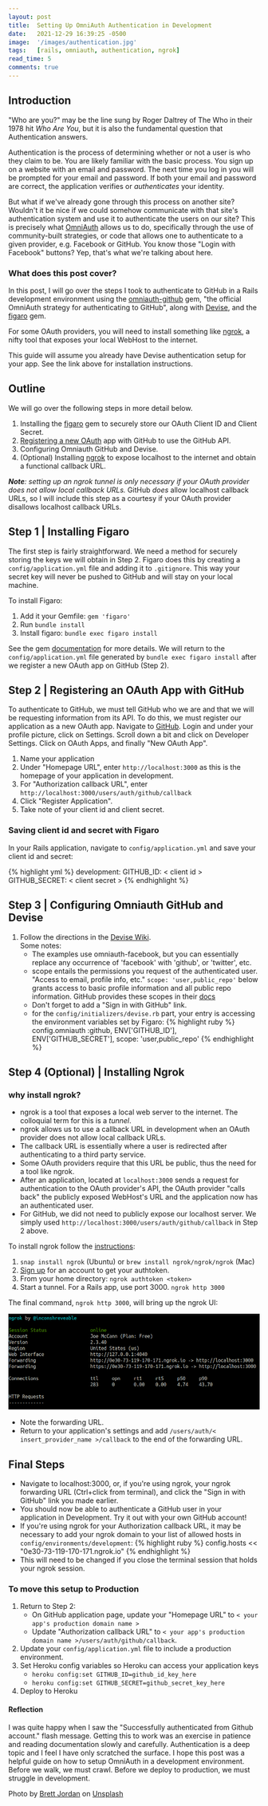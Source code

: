```yaml
---
layout: post
title:  Setting Up OmniAuth Authentication in Development
date:   2021-12-29 16:39:25 -0500
image:  '/images/authentication.jpg'
tags:   [rails, omniauth, authentication, ngrok]
read_time: 5
comments: true
---
```


## Introduction

"Who are you?" may be the line sung by Roger Daltrey of The Who in their 1978 hit _Who Are You_, but it is also the fundamental question that Authentication answers.

Authentication is the process of determining whether or not a user is who they claim to be. You are likely familiar with the basic process. You sign up on a website with an email and password. The next time you log in you will be prompted for your email and password. If both your email and password are correct, the application verifies or _authenticates_ your identity.

But what if we've already gone through this process on another site? Wouldn't it be nice if we could somehow communicate with that site's authentication system and use it to authenticate the users on our site? This is precisely what [OmniAuth](https://github.com/omniauth/omniauth) allows us to do, specifically through the use of community-built strategies, or code that allows one to authenticate to a given provider, e.g. Facebook or GitHub. You know those "Login with Facebook" buttons? Yep, that's what we're talking about here.

### What does this post cover?

In this post, I will go over the steps I took to authenticate to GitHub in a Rails development environment using the [omniauth-github](https://github.com/omniauth/omniauth-github) gem, "the official OmniAuth strategy for authenticating to GitHub", along with [Devise](https://github.com/heartcombo/devise), and the [figaro](https://github.com/laserlemon/figaro) gem.

For some OAuth providers, you will need to install something like [ngrok](https://ngrok.com/), a nifty tool that exposes your local WebHost to the internet.

This guide will assume you already have Devise authentication setup for your app. See the link above for installation instructions.

## Outline

We will go over the following steps in more detail below.

1. Installing the [figaro](https://github.com/laserlemon/figaro) gem to securely store our OAuth Client ID and Client Secret.
2. [Registering a new OAuth](https://github.com/settings/developers) app with GitHub to use the GitHub API.
3. Configuring Omniauth GitHub and Devise.
4. (Optional) Installing [ngrok](https://dashboard.ngrok.com/get-started/setup) to expose localhost to the internet and obtain a functional callback URL.

_**Note**: setting up an ngrok tunnel is only necessary if your OAuth provider does not allow local callback URLs._
GitHub _does_ allow localhost callback URLs, so I will include this step as a courtesy if your OAuth provider disallows localhost callback URLs.

## Step 1 | Installing Figaro

The first step is fairly straightforward. We need a method for securely storing the keys we will obtain in Step 2. Figaro does this by creating a `config/application.yml` file and adding it to `.gitignore`. This way your secret key will never be pushed to GitHub and will stay on your local machine.

To install Figaro:

  1. Add it your Gemfile: `gem 'figaro'`
  2. Run `bundle install`
  3. Install figaro: `bundle exec figaro install`

See the gem [documentation](https://github.com/laserlemon/figaro) for more details. We will return to the `config/application.yml` file generated by `bundle exec figaro install` after we register a new OAuth app on GitHub (Step 2).

## Step 2 | Registering an OAuth App with GitHub

To authenticate to GitHub, we must tell GitHub who we are and that we will be requesting information from its API. To do this, we must register our application as a new OAuth app. Navigate to [GitHub](https://github.com). Login and under your profile picture, click on Settings. Scroll down a bit and click on Developer Settings. Click on OAuth Apps, and finally "New OAuth App".

1. Name your application
2. Under "Homepage URL", enter `http://localhost:3000` as this is the homepage of your application in development.
3. For "Authorization callback URL", enter `http://localhost:3000/users/auth/github/callback`
4. Click "Register Application".
5. Take note of your client id and client secret.

### Saving client id and secret with Figaro

In your Rails application, navigate to `config/application.yml` and save your client id and secret:

{% highlight yml %}
development:
  GITHUB_ID: < client id >
  GITHUB_SECRET: < client secret >
{% endhighlight %}

## Step 3 | Configuring Omniauth GitHub and Devise

1. Follow the directions in the [Devise Wiki](https://github.com/heartcombo/devise/wiki/OmniAuth:-Overview).  
Some notes:
    - The examples use omniauth-facebook, but you can essentially replace any occurrence of 'facebook' with 'github', or 'twitter', etc.
    - scope entails the permissions you request of the authenticated user. "Access to email, profile info, etc." `scope: 'user,public_repo'` below grants access to basic profile information and all public repo information. GitHub provides these scopes in their [docs](https://docs.github.com/en/developers/apps/building-oauth-apps/scopes-for-oauth-apps)
    - Don't forget to add a "Sign in with GitHub" link.
    - for the `config/initializers/devise.rb` part, your entry is accessing the environment variables set by Figaro:
    {% highlight ruby %}
      config.omniauth :github, ENV['GITHUB_ID'], ENV['GITHUB_SECRET'], scope: 'user,public_repo'
    {% endhighlight %}

## Step 4 (Optional) | Installing Ngrok

### why install ngrok?

- ngrok is a tool that exposes a local web server to the internet. The colloquial term for this is a _tunnel_.
- ngrok allows us to use a callback URL in development when an OAuth provider does not allow local callback URLs.
- The callback URL is essentially where a user is redirected after authenticating to a third party service.
- Some OAuth providers require that this URL be public, thus the need for a tool like ngrok.
- After an application, located at `localhost:3000` sends a request for authentication to the OAuth provider's API, the OAuth provider "calls back" the publicly exposed WebHost's URL and the application now has an authenticated user. 
- For GitHub, we did not need to publicly expose our localhost server. We simply used `http://localhost:3000/users/auth/github/callback` in Step 2 above.

To install ngrok follow the [instructions](https://ngrok.com/download):

1. `snap install ngrok` (Ubuntu) or `brew install ngrok/ngrok/ngrok` (Mac)
2. [Sign up](https://dashboard.ngrok.com/signup) for an account to get your authtoken.
3. From your home directory: `ngrok authtoken <token>`
4. Start a tunnel. For a Rails app, use port 3000. `ngrok http 3000`

The final command, `ngrok http 3000`, will bring up the ngrok UI:

![The ngrok interface](../images/ngrok.png "Viewing the ngrok interface")

- Note the forwarding URL.
- Return to your application's settings and add `/users/auth/< insert_provider_name >/callback` to the end of the forwarding URL.

## Final Steps

- Navigate to localhost:3000, or, if you're using ngrok, your ngrok forwarding URL (Ctrl+click from terminal), and click the "Sign in with GitHub" link you made earlier.
- You should now be able to authenticate a GitHub user in your application in Development. Try it out with your own GitHub account!
- If you're using ngrok for your Authorization callback URL, it may be necessary to add your ngrok domain to your list of allowed hosts in `config/environments/development`:
{% highlight ruby %}
  config.hosts << "0e30-73-119-170-171.ngrok.io"
{% endhighlight %}
- This will need to be changed if you close the terminal session that holds your ngrok session.

### To move this setup to Production

1. Return to Step 2:
     - On GitHub application page, update your "Homepage URL" to
     `< your app's production domain name >`
     - Update "Authorization callback URL" to `< your app's production domain name >/users/auth/github/callback`.
2. Update your `config/application.yml` file to include a production environment.
3. Set Heroku config variables so Heroku can access your application keys
     - `heroku config:set GITHUB_ID=github_id_key_here`
     - `heroku config:set GITHUB_SECRET=github_secret_key_here`
4. Deploy to Heroku

#### Reflection

I was quite happy when I saw the "Successfully authenticated from Github account." flash message. Getting this to work was an exercise in patience and reading documentation slowly and carefully. Authentication is a deep topic and I feel I have only scratched the surface. I hope this post was a helpful guide on how to setup OmniAuth in a development environment. Before we walk, we must crawl. Before we deploy to production, we must struggle in development.

Photo by <a href="https://unsplash.com/@brett_jordan?utm_source=unsplash&utm_medium=referral&utm_content=creditCopyText">Brett Jordan</a> on <a href="https://unsplash.com/s/photos/authenticity?utm_source=unsplash&utm_medium=referral&utm_content=creditCopyText">Unsplash</a>
  